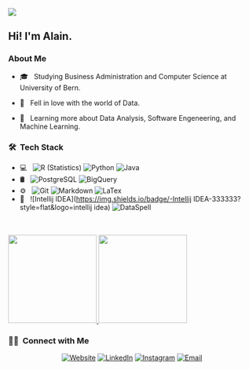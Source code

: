 <img src="IMG_6571 2.jpeg">

<h2> Hi! I'm Alain.</h2>

<h3> About Me </h3>

- 🎓 &nbsp; Studying Business Administration and Computer Science at University of Bern.

- 🤔 &nbsp; Fell in love with the world of Data.

- 🌱 &nbsp; Learning more about Data Analysis, Software Engeneering, and Machine Learning.

<h3> 🛠 &nbsp;Tech Stack</h3>

- 💻 &nbsp;
  ![R (Statistics)](https://img.shields.io/badge/-R-333333?style=flat&logo=R&logoColor=276DC3)
  ![Python](https://img.shields.io/badge/-Python-333333?style=flat&logo=python)
  ![Java](https://img.shields.io/badge/-Java-333333?style=flat&logo=Java&logoColor=007396)
- 🛢 &nbsp;
  ![PostgreSQL](https://img.shields.io/badge/-MySQL-333333?style=flat&logo=mysql)
  ![BigQuery](https://img.shields.io/badge/-MongoDB-333333?style=flat&logo=mongodb)
- ⚙️ &nbsp;
  ![Git](https://img.shields.io/badge/-Git-333333?style=flat&logo=git)
  ![Markdown](https://img.shields.io/badge/-Markdown-333333?style=flat&logo=markdown)
  ![LaTex](https://img.shields.io/badge/-LaTex-333333?style=flat&logo=latex)
- 🔧 &nbsp;
  ![Intellij IDEA](https://img.shields.io/badge/-Intellij IDEA-333333?style=flat&logo=intellij idea)
  ![DataSpell](https://img.shields.io/badge/-DataSpell-333333?style=flat&logo=dataspell)
<br/>

<br/>

<a href="https://github.com/AVS1508">
  <img height="180em" src="https://github-readme-stats.vercel.app/api?username=AVS1508&theme=buefy&show_icons=true" />
  <img height="180em" src="https://github-readme-stats.vercel.app/api/top-langs/?username=AVS1508&theme=buefy&layout=compact" />
</a>

<br/>

<h3> 🤝🏻 &nbsp;Connect with Me </h3>

<p align="center">
<a href="https://www.adityavsingh.com/"><img alt="Website" src="https://img.shields.io/badge/Website-www.adityavsingh.com-blue?style=flat-square&logo=google-chrome"></a>
<a href="https://www.linkedin.com/in/AVS1508/"><img alt="LinkedIn" src="https://img.shields.io/badge/LinkedIn-Aditya%20Vikram%20Singh-blue?style=flat-square&logo=linkedin"></a>
<a href="https://www.instagram.com/adityavs_/"><img alt="Instagram" src="https://img.shields.io/badge/Instagram-adityavs__-blue?style=flat-square&logo=instagram"></a>
<a href="mailto:avsingh@umass.edu"><img alt="Email" src="https://img.shields.io/badge/Email-avsingh@umass.edu-blue?style=flat-square&logo=gmail"></a>
</p>

